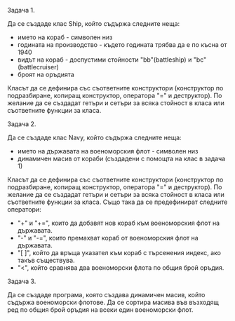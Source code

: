 Задача 1.

Да се създаде клас Ship, който съдържа следните неща:

 - името на кораб - символен низ
 - годината на производство - където годината трябва да е по късна от 1940
 - видът на кораб - доспустими стойности "bb"(battleship) и "bc"(battlecruiser)
 - броят на оръдията 

Класът да се дефинира със съответните конструктори (конструктор по подразбиране, копиращ конструктор, оператора "=" и деструктор). По желание да се създадат гетъри и сетъри за всяка стойност в класа или съответните функции за класа.


Задача 2.

Да се създаде клас Navy, който съдържа следните неща:

 - името на държавата на военоморския флот - символен низ
 - динамичен масив от кораби (създадени с помощта на клас в задача 1)

Класът да се дефинира със съответните конструктори (конструктор по подразбиране, копиращ конструктор, оператора "=" и деструктор). По желание да се създадат гетъри и сетъри за всяка стойност в класа или съответните функции за класа. Също така да се предефинират следните оператори:

 - "+" и "+=", които да добавят нов кораб към военоморския флот на държавата.
 - "-" и "-=", които премахват кораб от военоморския флот на държавата.
 - "[ ]", който да връща указател към кораб с търсенения индекс, ако такъв съществува.
 - "<", който сравнява два военоморски флота по общия брой оръдия.


Задача 3.

Да се създаде програма, която създава динамичен масив, който съдържа военоморски флотове. Да се сортира масива във възходящ ред по общия брой оръдия на всеки един военоморски флот.

